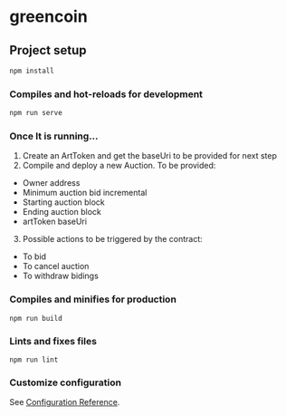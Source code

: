 # greencoin

## Project setup
```bash
npm install
```

### Compiles and hot-reloads for development
```bash
npm run serve
```

### Once It is running...
1. Create an ArtToken and get the baseUri to be provided for next step
2. Compile and deploy a new Auction. To be provided:
- Owner address
- Minimum auction bid incremental
- Starting auction block
- Ending auction block
- artToken baseUri
3. Possible actions to be triggered by the contract:
- To bid
- To cancel auction
- To withdraw bidings

### Compiles and minifies for production
```
npm run build
```

### Lints and fixes files
```
npm run lint
```

### Customize configuration
See [Configuration Reference](https://cli.vuejs.org/config/).

